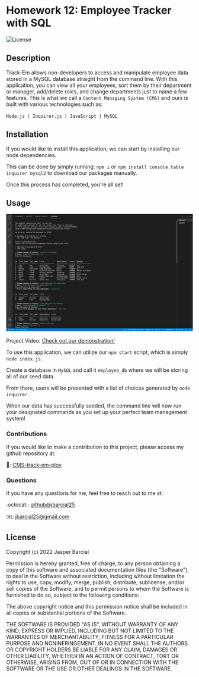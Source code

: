 # Homework 12: Employee Tracker with SQL

![License](https://img.shields.io/badge/License-MIT-blue.svg)

## Description

Track-Em allows non-developers to access and manipulate employee data stored in a MySQL database straight from the command line. With this application, you can view all your employees, sort them by their department or manager, add/delete roles, and change departments just to name a few features. This is what we call a `Content Managing System (CMS)` and ours is built with various technologies such as:

`Node.js | Inquirer.js | JavaScript | MySQL`

## Installation

If you would like to install this application, we can start by installing our node dependencies.

This can be done by simply running: `npm i` or `npm install console.table inquirer mysql2` to download our packages manually.

Once this process has completed, you're all set!

## Usage
![rook-social-api](https://github.com/Jbarcial25/12-Employee-Management-System/blob/main/demo/Screen%20Shot%202022-06-21%20at%2010.33.02%20PM.png?raw=true)

Project Video: [Check out our demonstration!](https://www.youtube.com/watch?v=__ZI9ShJHlI)

To use this application, we can utilize our `npm start` script, which is simply `node index.js`.

Create a database in `MySQL` and call it `employee_db` where we will be storing all of our seed data.

From there, users will be presented with a list of choices generated by `node inquirer`.

When our data has successfully seeded, the command line will now run your designated commands as you set up your perfect team management system!

### Contributions

If you would like to make a contribution to this project, please access my github repository at:

:open_file_folder:: [CMS-track-em-ploy](https://github.com/Jbarcial25/12-Employee-Management-System)

### Questions

If you have any questions for me, feel free to reach out to me at:

:octocat:: [github@jbarcial25](https://github.com/Jbarcial25)

:envelope:: [jbarcial25@gmail.com](mailto:jbarcial25@gmail.com)

## License

Copyright (c) 2022 Jasper Barcial

Permission is hereby granted, free of charge, to any person obtaining a copy of this software and associated documentation files (the "Software"), to deal in the Software without restriction, including without limitation the rights to use, copy, modify, merge, publish, distribute, sublicense, and/or sell copies of the Software, and to permit persons to whom the Software is furnished to do so, subject to the following conditions:

The above copyright notice and this permission notice shall be included in all copies or substantial portions of the Software.

THE SOFTWARE IS PROVIDED "AS IS", WITHOUT WARRANTY OF ANY KIND, EXPRESS OR IMPLIED, INCLUDING BUT NOT LIMITED TO THE WARRANTIES OF MERCHANTABILITY, FITNESS FOR A PARTICULAR PURPOSE AND NONINFRINGEMENT. IN NO EVENT SHALL THE AUTHORS OR COPYRIGHT HOLDERS BE LIABLE FOR ANY CLAIM, DAMAGES OR OTHER LIABILITY, WHETHER IN AN ACTION OF CONTRACT, TORT OR OTHERWISE, ARISING FROM, OUT OF OR IN CONNECTION WITH THE SOFTWARE OR THE USE OR OTHER DEALINGS IN THE SOFTWARE.